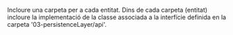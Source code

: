 Incloure una carpeta per a cada entitat. Dins de cada carpeta (entitat) incloure la implementació de la classe associada a la interfície definida en la carpeta '03-persistenceLayer/api'.
